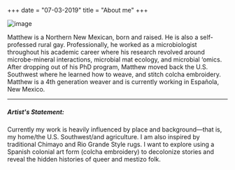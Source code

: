 +++
date = "07-03-2019"
title = "About me"
+++

![image][1]

Matthew is a Northern New Mexican, born and raised. He is also a self-professed rural gay. Professionally, he worked as a microbiologist throughout his academic career where his research revolved around microbe-mineral interactions, microbial mat ecology, and microbial ‘omics. After dropping out of his PhD program, Matthew moved back the U.S. Southwest where he learned how to weave, and stitch colcha embroidery. Matthew is a 4th generation weaver and is currently working in Española, New Mexico. 

________________

##### Artist's Statement:

Currently my work is heavily influenced by place and background—that is, my home/the U.S. Southwest/and agriculture. I am also inspired by traditional Chimayo and Rio Grande Style rugs. I want to explore using a Spanish colonial art form (colcha embroidery) to decolonize stories and reveal the hidden histories of queer and mestizo folk. 



[1]: /img/me.jpg

